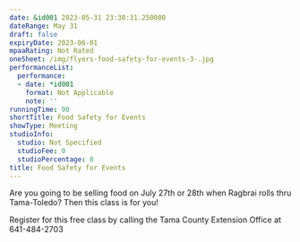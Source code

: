 ```yaml
---
date: &id001 2023-05-31 23:30:31.250000
dateRange: May 31
draft: false
expiryDate: 2023-06-01
mpaaRating: Not Rated
oneSheet: /img/flyers-food-safety-for-events-3-.jpg
performanceList:
  performance:
  - date: *id001
    format: Not Applicable
    note: ''
runningTime: 90
shortTitle: Food Safety for Events
showType: Meeting
studioInfo:
  studio: Not Specified
  studioFee: 0
  studioPercentage: 0
title: Food Safety for Events
---
```


Are you going to be selling food on July 27th or 28th when Ragbrai rolls thru Tama-Toledo? Then this class is for you!

R﻿egister for this free class by calling the Tama County Extension Office at 641-484-2703